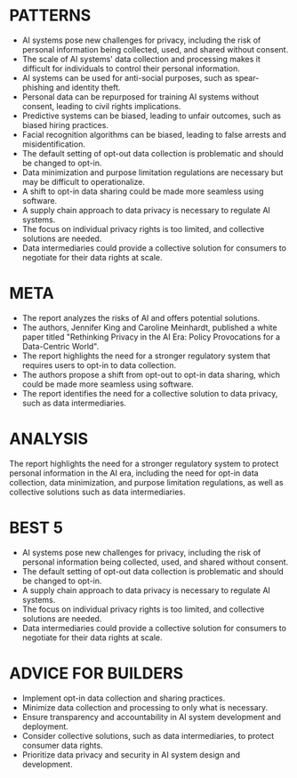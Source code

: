 # PATTERNS

* AI systems pose new challenges for privacy, including the risk of personal information being collected, used, and shared without consent.
* The scale of AI systems' data collection and processing makes it difficult for individuals to control their personal information.
* AI systems can be used for anti-social purposes, such as spear-phishing and identity theft.
* Personal data can be repurposed for training AI systems without consent, leading to civil rights implications.
* Predictive systems can be biased, leading to unfair outcomes, such as biased hiring practices.
* Facial recognition algorithms can be biased, leading to false arrests and misidentification.
* The default setting of opt-out data collection is problematic and should be changed to opt-in.
* Data minimization and purpose limitation regulations are necessary but may be difficult to operationalize.
* A shift to opt-in data sharing could be made more seamless using software.
* A supply chain approach to data privacy is necessary to regulate AI systems.
* The focus on individual privacy rights is too limited, and collective solutions are needed.
* Data intermediaries could provide a collective solution for consumers to negotiate for their data rights at scale.

# META

* The report analyzes the risks of AI and offers potential solutions.
* The authors, Jennifer King and Caroline Meinhardt, published a white paper titled "Rethinking Privacy in the AI Era: Policy Provocations for a Data-Centric World".
* The report highlights the need for a stronger regulatory system that requires users to opt-in to data collection.
* The authors propose a shift from opt-out to opt-in data sharing, which could be made more seamless using software.
* The report identifies the need for a collective solution to data privacy, such as data intermediaries.

# ANALYSIS
The report highlights the need for a stronger regulatory system to protect personal information in the AI era, including the need for opt-in data collection, data minimization, and purpose limitation regulations, as well as collective solutions such as data intermediaries.

# BEST 5
* AI systems pose new challenges for privacy, including the risk of personal information being collected, used, and shared without consent.
* The default setting of opt-out data collection is problematic and should be changed to opt-in.
* A supply chain approach to data privacy is necessary to regulate AI systems.
* The focus on individual privacy rights is too limited, and collective solutions are needed.
* Data intermediaries could provide a collective solution for consumers to negotiate for their data rights at scale.

# ADVICE FOR BUILDERS
* Implement opt-in data collection and sharing practices.
* Minimize data collection and processing to only what is necessary.
* Ensure transparency and accountability in AI system development and deployment.
* Consider collective solutions, such as data intermediaries, to protect consumer data rights.
* Prioritize data privacy and security in AI system design and development.
